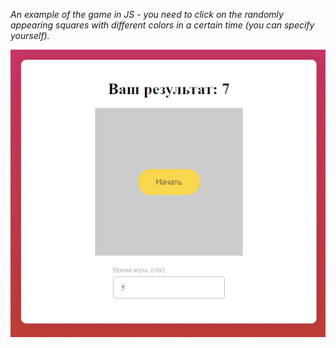 <i>An example of the game in JS - you need to click on the randomly appearing squares with different colors in a certain time (you can specify yourself).</i>

![](SquareClick.gif)

